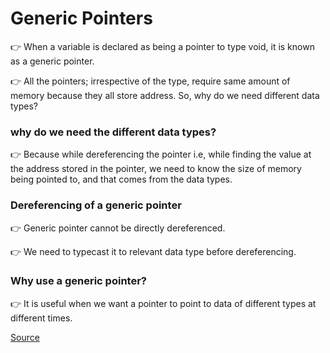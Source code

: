 # Generic Pointers

👉 When a variable is declared as being a pointer to type void, it is known as a generic pointer.

👉 All the pointers; irrespective of the type, require same amount of memory because they all store address. So, why do we need different data types?

### why do we need the different data types?

👉 Because while dereferencing the pointer i.e, while finding the value at the address stored in the pointer,
we need to know the size of memory being pointed to, and that comes from the data types.

### Dereferencing of a generic pointer

👉 Generic pointer cannot be directly dereferenced.

👉 We need to typecast it to relevant data type before dereferencing.

### Why use a generic pointer?

👉 It is useful when we want a pointer to point to data of different types at different times.

[Source](https://www.ritambhara.in/generic-pointers-in-c-language/)
